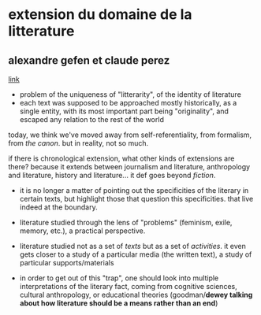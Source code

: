 # extension du domaine de la litterature
## alexandre gefen et claude perez

[link](https://journals.openedition.org/elfe/1701?utm_source=newsletter&utm_medium=email&utm_campaign=extension_du_domaine_de_la_litterature_actes_du_congres_de_la_self_xx_xxi_a_lire_des_maintenant_en_acces_libre&utm_term=2019-09-12)

- problem of the uniqueness of "litterarity", of the identity of literature
- each text was supposed to be approached mostly historically, as a single entity, with its most important part being "originality", and escaped any relation to the rest of the world

today, we think we've moved away from self-referentiality, from formalism, from *the canon*. but in reality, not so much.

if there is chronological extension, what other kinds of extensions are there? because it extends between journalism and literature, anthropology and literature, history and literature... it def goes beyond *fiction*.

- it is no longer a matter of pointing out the specificities of the literary in certain texts, but highlight those that question this specificities. that live indeed at the boundary.

- literature studied through the lens of "problems" (feminism, exile, memory, etc.), a practical perspective.
- literature studied not as a set of *texts* but as a set of *activities*. it even gets closer to a study of a particular media (the written text), a study of particular supports/materials

- in order to get out of this "trap", one should look into multiple interpretations of the literary fact, coming from cognitive sciences, cultural anthropology, or educational theories (goodman/**dewey talking about how literature should be a means rather than an end**)
